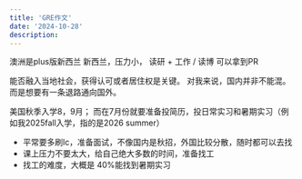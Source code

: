 ```yaml
---
title: 'GRE作文'
date: '2024-10-28'
description: 
---
```





澳洲是plus版新西兰
新西兰，压力小， 读研 + 工作 / 读博 可以拿到PR

能否融入当地社会，获得认可或者居住权是关键。 
对我来说，国内并非不能混。 而是想要有一条退路通向国外。

<p>美国秋季入学8，9月； 而在7月份就要准备投简历，投日常实习和暑期实习（例如我2025fall入学，指的是2026 summer）</p>
<ul>
<li>平常要多刷lc，准备面试，不像国内是秋招，外国比较分散，随时都可以去找</li>
<li>课上压力不要太大，给自己绝大多数的时间，准备找工</li>
<li>找工的难度，大概是 40%能找到暑期实习</li>
</ul>
